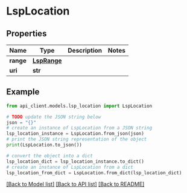 # LspLocation


## Properties

Name | Type | Description | Notes
------------ | ------------- | ------------- | -------------
**range** | [**LspRange**](LspRange.md) |  | 
**uri** | **str** |  | 

## Example

```python
from api_client.models.lsp_location import LspLocation

# TODO update the JSON string below
json = "{}"
# create an instance of LspLocation from a JSON string
lsp_location_instance = LspLocation.from_json(json)
# print the JSON string representation of the object
print(LspLocation.to_json())

# convert the object into a dict
lsp_location_dict = lsp_location_instance.to_dict()
# create an instance of LspLocation from a dict
lsp_location_from_dict = LspLocation.from_dict(lsp_location_dict)
```
[[Back to Model list]](../README.md#documentation-for-models) [[Back to API list]](../README.md#documentation-for-api-endpoints) [[Back to README]](../README.md)


